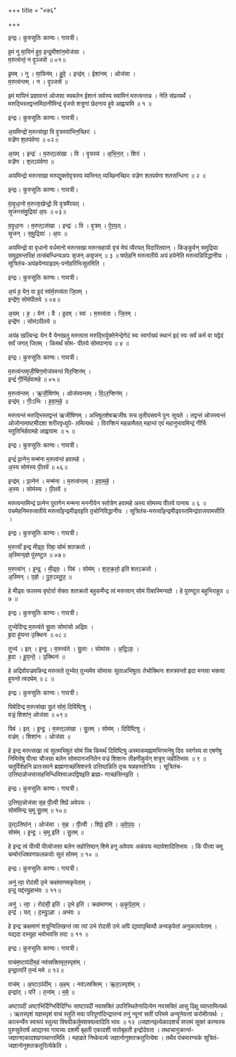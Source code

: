 +++
title = "०७६"

+++


इन्द्रः। कुरुसुतिः काण्वः। गायत्री।

इ॒मं नु मा॒यिनं॑ हुव॒ इन्द्र॒मीशा॑न॒मोज॑सा ।  
म॒रुत्व॑न्तं॒ न वृ॒ञ्जसे॑ ॥ ०१॥

इ॒मम् । नु । मा॒यिन॑म् । हु॒वे॒ । इन्द्र॑म् । ईशा॑नम् । ओज॑सा ।  
म॒रुत्व॑न्तम् । न । वृ॒ञ्जसे॑ ॥

इमं मायिनं प्रज्ञावन्तं ओजसा स्वबलेन ईशानं सर्वस्य स्वामिनं मरुत्वन्तन्न । नेति संप्रत्यर्थे । मरुद्भिस्तद्वन्तमिदानीमिन्द्रं वृंजसे शत्रूणां छेदनाय हुवे आह्वयामि ॥ १ ॥

इन्द्रः। कुरुसुतिः काण्वः। गायत्री।

अ॒यमिन्द्रो॑ म॒रुत्स॑खा॒ वि वृ॒त्रस्या॑भिन॒च्छिरः॑ ।  
वज्रे॑ण श॒तप॑र्वणा ॥ ०२॥

अ॒यम् । इन्द्रः॑ । म॒रुत्ऽस॑खा । वि । वृ॒त्रस्य॑ । अ॒भि॒न॒त् । शिरः॑ ।  
वज्रे॑ण । श॒तऽप॑र्वणा ॥

अयमिन्द्रो मरुत्सखा मरुद्युक्तोवृत्रस्य व्यभिनत् व्यच्छिनच्छिरः वज्रेण शतपर्वणा शतसन्धिना ॥ २ ॥

इन्द्रः। कुरुसुतिः काण्वः। गायत्री।

वा॒वृ॒धा॒नो म॒रुत्स॒खेन्द्रो॒ वि वृ॒त्रमै॑रयत् ।  
सृ॒जन्त्स॑मु॒द्रिया॑ अ॒पः ॥ ०३॥

व॒वृ॒धा॒नः । म॒रुत्ऽस॑खा । इन्द्रः॑ । वि । वृ॒त्रम् । ऐ॒र॒य॒त् ।  
सृ॒जन् । स॒मु॒द्रियाः॑ । अ॒पः ॥

अयमिन्द्रो वा वृधानो वर्धमानो मरुत्सखा मरुत्सहायो वृत्रं मेघं व्यैरयत् विदारितवान् । किङ्कुर्वन् समुद्रियाः समुद्रमन्तरिक्षं तत्संबन्धिन्यअपः सृजन् असृजन् ॥ ३ ॥ षष्ठेहनि मरुत्वतीये अयं हयेनेति मरुत्वन्निविद्धानीयः । सूत्रितंच-अयंहयेनवाइदम्-पनोहरिभिःसुतमिति ।

इन्द्रः। कुरुसुतिः काण्वः। गायत्री।

अ॒यं ह॒ येन॒ वा इ॒दं स्व॑र्म॒रुत्व॑ता जि॒तम् ।  
इन्द्रे॑ण॒ सोम॑पीतये ॥ ०४॥

अ॒यम् । ह॒ । येन॑ । वै । इ॒दम् । स्वः॑ । म॒रुत्व॑ता । जि॒तम् ।  
इन्द्रे॑ण । सोम॑ऽपीतये ॥

अयंह खल्विन्द्रः येन वै येनखलु मरुत्वता मरुद्भिर्युक्तेनेन्द्रेणेदं स्वः स्वर्गाख्यं स्थानं इदं स्वः सर्वं कर्म वा यद्वेदं सर्वं जगत् जितम् । किमर्थं सोम- पीतये सोमपानाय ॥ ४ ॥

इन्द्रः। कुरुसुतिः काण्वः। गायत्री।

म॒रुत्व॑न्तमृजी॒षिण॒मोज॑स्वन्तं विर॒प्शिन॑म् ।  
इन्द्रं॑ गी॒र्भिर्ह॑वामहे ॥ ०५॥

म॒रुत्व॑न्तम् । ऋ॒जी॒षिण॑म् । ओज॑स्वन्तम् । वि॒ऽर॒प्शिन॑म् ।  
इन्द्र॑म् । गीः॒ऽभिः । ह॒वा॒म॒हे॒ ॥

मरुत्वन्तं मरुद्भिस्तद्वन्तं ऋजीषिणम् । अभिषुतशेषऋजीषः सच तृतीयसवने पुनः सूयते । तद्वन्तं ओजस्वन्तं ओजोनामाष्टमीदशा शरीरवृध्युपे- तमित्यर्थः । विरप्शिनं महन्नामैतत् महान्तं एवं महानुभावमिन्द्रं गीर्भिः स्तुतिभिर्हवामहे आह्वयामः ॥ ५ ॥

इन्द्रः। कुरुसुतिः काण्वः। गायत्री।

इन्द्रं॑ प्र॒त्नेन॒ मन्म॑ना म॒रुत्व॑न्तं हवामहे ।  
अ॒स्य सोम॑स्य पी॒तये॑ ॥ ०६॥

इन्द्र॑म् । प्र॒त्नेन॑ । मन्म॑ना । म॒रुत्व॑न्तम् । ह॒वा॒म॒हे॒ ।  
अ॒स्य । सोम॑स्य । पी॒तये॑ ॥

मरुत्वन्तमिन्द्रं प्रत्नेन पुराणेन मन्मना मननीयेन स्तोत्रेण हवामहे अस्य सोमस्य पीतये पानाय ॥ ६ ॥ पंचमेहनिमरुत्वतीये मरुत्वाँइन्द्रमीढ्वइति तृचोनिविद्धानीयः । सूत्रितंच-मरुत्वाँइन्द्रमीढ्वस्तमिन्द्रंवाजयामसीति ।

इन्द्रः। कुरुसुतिः काण्वः। गायत्री।

म॒रुत्वाँ॑ इन्द्र मीढ्वः॒ पिबा॒ सोमं॑ शतक्रतो ।  
अ॒स्मिन्य॒ज्ञे पु॑रुष्टुत ॥ ०७॥

म॒रुत्वा॑न् । इ॒न्द्र॒ । मी॒ढ्वः॒ । पिब॑ । सोम॑म् । श॒त॒क्र॒तो॒ इति॑ शतऽक्रतो ।  
अ॒स्मिन् । य॒ज्ञे । पु॒रु॒ऽस्तु॒त॒ ॥

हे मीढ्वः फलस्य वृष्टेर्वा सेक्तः शतक्रतो बहुकर्मेन्द्र त्वं मरुत्वान् सोमं पिबास्मिन्यज्ञे । हे पुरुष्टुत बहुभिराहूत ॥ ७ ॥

इन्द्रः। कुरुसुतिः काण्वः। गायत्री।

तुभ्येदि॑न्द्र म॒रुत्व॑ते सु॒ताः सोमा॑सो अद्रिवः ।  
हृ॒दा हू॑यन्त उ॒क्थिनः॑ ॥ ०८॥

तुभ्य॑ । इत् । इ॒न्द्र॒ । म॒रुत्व॑ते । सु॒ताः । सोमा॑सः । अ॒द्रि॒ऽवः॒ ।  
हृ॒दा । हू॒य॒न्ते॒ । उ॒क्थिनः॑ ॥

हे अद्रिवोवज्रवन्निन्द्र मरुत्वते तुभ्येत् तुभ्यमेव सोमासः सुताअभिषुताः तेचोक्थिनः शस्त्रवन्तो हृदा मनसा भक्त्या हूयन्ते त्वदथेम् ॥ ८ ॥

इन्द्रः। कुरुसुतिः काण्वः। गायत्री।

पिबेदि॑न्द्र म॒रुत्स॑खा सु॒तं सोमं॒ दिवि॑ष्टिषु ।  
वज्रं॒ शिशा॑न॒ ओज॑सा ॥ ०९॥

पिब॑ । इत् । इ॒न्द्र॒ । म॒रुत्ऽस॑खा । सु॒तम् । सोम॑म् । दिवि॑ष्टिषु ।  
वज्र॑म् । शिशा॑नः । ओज॑सा ॥

हे इन्द्र मरुत्सखा त्वं सुतमभिषुतं सोमं पिब किमर्थं दिविष्टिषु अस्माकमह्नामभिगमनेषु दिवः स्वर्गस्य वा एषणेषु निमित्तेषु पीत्वा चौजसा बलेन सोमपानजनितेन वज्रं शिशानः तीक्ष्णीकुर्वन् शत्रून् जहीतिभावः ॥ ९ ॥ चतुर्विंशेहनि प्रातःसवने ब्राह्मणाच्छंसिशस्त्रे उत्तिष्ठन्निति तृचः षळहस्तोत्रियः । सूत्रितंच-उत्तिष्ठन्नोजसासहभिन्धिविश्वाअपद्विषइति ब्राह्म- णाच्छंसिनइति ।

इन्द्रः। कुरुसुतिः काण्वः। गायत्री।

उ॒त्तिष्ठ॒न्नोज॑सा स॒ह पी॒त्वी शिप्रे॑ अवेपयः ।  
सोम॑मिन्द्र च॒मू सु॒तम् ॥ १०॥

उ॒त्ऽतिष्ठ॑न् । ओज॑सा । स॒ह । पी॒त्वी । शिप्रे॒ इति॑ । अ॒वे॒प॒यः॒ ।  
सोम॑म् । इ॒न्द्र॒ । च॒मू इति॑ । सु॒तम् ॥

हे इन्द्र त्वं पीत्वी पीत्वोजसा बलेन सहोत्तिष्ठन् शिमे हनु अवेपयः अकंपयः मदावेशादितिभावः । किं पीत्वा चमू चम्वोरधिषवणफलकयोः सुतं सोमम् ॥ १० ॥

इन्द्रः। कुरुसुतिः काण्वः। गायत्री।

अनु॑ त्वा॒ रोद॑सी उ॒भे क्रक्ष॑माणमकृपेताम् ।  
इन्द्र॒ यद्द॑स्यु॒हाभ॑वः ॥ ११॥

अनु॑ । त्वा॒ । रोद॑सी॒ इति॑ । उ॒भे इति॑ । क्रक्ष॑माणम् । अ॒कृ॒पे॒ता॒म् ।  
इन्द्र॑ । यत् । द॒स्यु॒ऽहा । अभ॑वः ॥

हे इन्द्र क्रक्षमाणं शत्रून्विलिखन्तं त्वा त्वां उभे रोदसी उभे अपि द्यावापृथिव्यौ अन्वकृपेतां अनुकल्पयेताम् । यद्यदा दस्युहा भवोभवसि तदा ॥ ११ ॥

इन्द्रः। कुरुसुतिः काण्वः। गायत्री।

वाच॑म॒ष्टाप॑दीम॒हं नव॑स्रक्तिमृत॒स्पृश॑म् ।  
इन्द्रा॒त्परि॑ त॒न्वं॑ ममे ॥ १२॥

वाच॑म् । अ॒ष्टाऽप॑दीम् । अ॒हम् । नव॑ऽस्रक्तिम् । ऋ॒त॒ऽस्पृश॑म् ।  
इन्द्रा॑त् । परि॑ । त॒न्व॑म् । म॒मे॒ ॥

अष्टापदीं अष्टाभिर्दिग्भिर्विदिग्भिः साष्टापदीं नवस्रक्तिं उपरिस्थितेनादित्येन नवस्रक्तिं आसु दिक्षु व्याप्तामित्यर्थः । ऋतस्पृशं यज्ञस्पृशं वाचं स्तुतिं मया परिपूर्णादिन्द्रात्तन्वं तनुं न्यूनां सतीं परिममे अन्यूनेयत्तां करोमीत्यर्थः । कार्त्स्न्येन स्वरूपं स्तुत्या विषयीकर्तुमशक्यत्वादिति भावः ॥ १२ ॥जज्ञानइत्येकादशर्चं सप्तमं सूक्तं काण्वस्य पुरुसुतेरार्षं आद्यानव गायत्र्यः दशमी बृहती एकादशी सतोबृहती इन्द्रोदेवता । तथाचानुक्रान्तं- जज्ञानएकादशप्रगाथान्तमिति । महाव्रते निष्केवल्ये जज्ञानोनुशतक्रतुरित्येषा । तथैव पंचमारण्यके सूत्रितं-जज्ञानोनुशतक्रतुरित्येकेति ।
